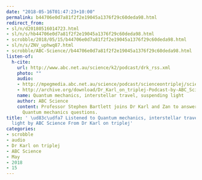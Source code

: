 ```yaml
---
date: "2018-05-16T01:47:23+10:00"
permalink: b44706e0d7a81f2f2e19045a1376f29c60deda98.html
redirect_from:
- sl/n/d20180516014723.html
- sl/n/s/hb44706e0d7a81f2f2e19045a1376f29c60deda98.html
- scrobble/2018/05/15/b44706e0d7a81f2f2e19045a1376f29c60deda98.html
- sl/n/s/ZNV_uphwq87.html
- scrobble/ABC-Science//b44706e0d7a81f2f2e19045a1376f29c60deda98.html
listen-of:
  h-cite:
    url: http://www.abc.net.au/science/k2/podcast/drk_rss.xml
    photo: ""
    audio:
    - http://mpegmedia.abc.net.au/science/podcast/scienceontriplej/scienceontriplej20170706.mp3
    - http://archive.org/download/Dr_Karl_on_triplej-Podcast-by-ABC_Science/Quantum_mechanics_interstellar_travel_suspending_light.mp3
    name: Quantum mechanics, interstellar travel, suspending light
    author: ABC Science
    content: Professor Stephen Bartlett joins Dr Karl and Zan to answer all of your
      Quantum mechanics questions.
title: ' \ud83c\udfa7 Listened to Quantum mechanics, interstellar travel, suspending
  light by ABC Science From Dr Karl on triplej'
categories:
- scrobble
- audio
- Dr Karl on triplej
- ABC Science
- May
- 2018
- 15
---
```

